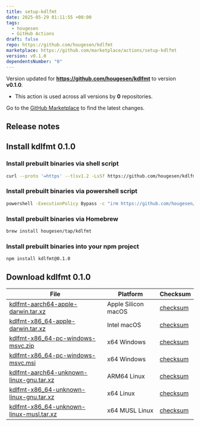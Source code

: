 ```yaml
---
title: setup-kdlfmt
date: 2025-05-29 01:11:55 +00:00
tags:
  - hougesen
  - GitHub Actions
draft: false
repo: https://github.com/hougesen/kdlfmt
marketplace: https://github.com/marketplace/actions/setup-kdlfmt
version: v0.1.0
dependentsNumber: "0"
---
```



Version updated for **https://github.com/hougesen/kdlfmt** to version **v0.1.0**.
- This action is used across all versions by **0** repositories.

Go to the [GitHub Marketplace](https://github.com/marketplace/actions/setup-kdlfmt) to find the latest changes.

## Release notes

## Install kdlfmt 0.1.0

### Install prebuilt binaries via shell script

```sh
curl --proto '=https' --tlsv1.2 -LsSf https://github.com/hougesen/kdlfmt/releases/download/v0.1.0/kdlfmt-installer.sh | sh
```

### Install prebuilt binaries via powershell script

```sh
powershell -ExecutionPolicy Bypass -c "irm https://github.com/hougesen/kdlfmt/releases/download/v0.1.0/kdlfmt-installer.ps1 | iex"
```

### Install prebuilt binaries via Homebrew

```sh
brew install hougesen/tap/kdlfmt
```

### Install prebuilt binaries into your npm project

```sh
npm install kdlfmt@0.1.0
```

## Download kdlfmt 0.1.0

|  File  | Platform | Checksum |
|--------|----------|----------|
| [kdlfmt-aarch64-apple-darwin.tar.xz](https://github.com/hougesen/kdlfmt/releases/download/v0.1.0/kdlfmt-aarch64-apple-darwin.tar.xz) | Apple Silicon macOS | [checksum](https://github.com/hougesen/kdlfmt/releases/download/v0.1.0/kdlfmt-aarch64-apple-darwin.tar.xz.sha256) |
| [kdlfmt-x86_64-apple-darwin.tar.xz](https://github.com/hougesen/kdlfmt/releases/download/v0.1.0/kdlfmt-x86_64-apple-darwin.tar.xz) | Intel macOS | [checksum](https://github.com/hougesen/kdlfmt/releases/download/v0.1.0/kdlfmt-x86_64-apple-darwin.tar.xz.sha256) |
| [kdlfmt-x86_64-pc-windows-msvc.zip](https://github.com/hougesen/kdlfmt/releases/download/v0.1.0/kdlfmt-x86_64-pc-windows-msvc.zip) | x64 Windows | [checksum](https://github.com/hougesen/kdlfmt/releases/download/v0.1.0/kdlfmt-x86_64-pc-windows-msvc.zip.sha256) |
| [kdlfmt-x86_64-pc-windows-msvc.msi](https://github.com/hougesen/kdlfmt/releases/download/v0.1.0/kdlfmt-x86_64-pc-windows-msvc.msi) | x64 Windows | [checksum](https://github.com/hougesen/kdlfmt/releases/download/v0.1.0/kdlfmt-x86_64-pc-windows-msvc.msi.sha256) |
| [kdlfmt-aarch64-unknown-linux-gnu.tar.xz](https://github.com/hougesen/kdlfmt/releases/download/v0.1.0/kdlfmt-aarch64-unknown-linux-gnu.tar.xz) | ARM64 Linux | [checksum](https://github.com/hougesen/kdlfmt/releases/download/v0.1.0/kdlfmt-aarch64-unknown-linux-gnu.tar.xz.sha256) |
| [kdlfmt-x86_64-unknown-linux-gnu.tar.xz](https://github.com/hougesen/kdlfmt/releases/download/v0.1.0/kdlfmt-x86_64-unknown-linux-gnu.tar.xz) | x64 Linux | [checksum](https://github.com/hougesen/kdlfmt/releases/download/v0.1.0/kdlfmt-x86_64-unknown-linux-gnu.tar.xz.sha256) |
| [kdlfmt-x86_64-unknown-linux-musl.tar.xz](https://github.com/hougesen/kdlfmt/releases/download/v0.1.0/kdlfmt-x86_64-unknown-linux-musl.tar.xz) | x64 MUSL Linux | [checksum](https://github.com/hougesen/kdlfmt/releases/download/v0.1.0/kdlfmt-x86_64-unknown-linux-musl.tar.xz.sha256) |



